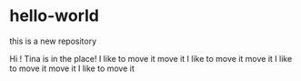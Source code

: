# hello-world
this is a new repository

Hi ! Tina is in the place!
I like to move it move it
I like to move it move it
I like to move it move it
I like to move it
